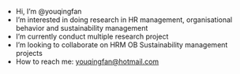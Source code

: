 - Hi, I’m @youqingfan
- I’m interested in doing research in HR management, organisational behavior and sustainability management
- I’m currently conduct multiple research project
- I’m looking to collaborate on HRM OB Sustainability management projects
- How to reach me: youqingfan@hotmail.com

<!---
youqingfan/youqingfan is a ✨ special ✨ repository because its `README.md` (this file) appears on your GitHub profile.
You can click the Preview link to take a look at your changes.
--->

